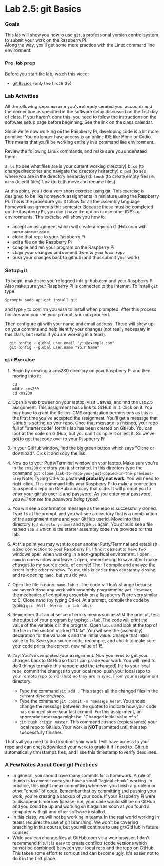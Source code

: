 # Lab 2.5: git Basics

### Goals

This lab will show you how to use `git`, a professional version control system to submit your work
on the Raspberry Pi.  
Along the way, you'll get some more practice with the Linux command line environment.

### Pre-lab prep
Before you start the lab, watch this video:
* [git Basics](https://www.youtube.com/watch?v=uR6G2v_WsRA) (only the first 6:35)


### Lab Activities
All the following steps assume you've already created your accounts and the connection as specified in the software setup discussed on the first day of class.  If you haven't done this, you need to follow the instructions on the software setup page before beginning.  See the link on the class calendar.

Since we're now working on the Raspberry Pi, developing code is a bit more primitive.  You no longer have access to an online IDE like Mimir or Codio.  This means that you'll be working entirely in a command line environment.

Review the following Linux commands, and make sure you understand them:

  a. `ls` (to see what files are in your current working directory)
  b. `cd` (to change directories and navigate the directory heirarchy)
  c. `pwd` (to see where you are in the directory heirarchy)
  d. `touch` (to create empty files)
  e. `nano` (to edit files)
  f. `mv` (to both move and rename files)

At this point, you'll do a very short exercise using git.  This exercise is designed to be like homework assignments in miniature using the Raspberry Pi.  This is the procedure you'll follow for all the assembly language homework assignments this semester.  Because these must be completed on the Raspberry Pi, you don't have the option to use other IDE's or environments.  This exercise will show you how to: 

   - accept an assignment which will create a repo on GitHub.com with some starter code
   - clone that repo to your Raspberry Pi
   - edit a file on the Raspberry Pi
   - compile and run your program on the Raspberry Pi
   - stage your changes and commit them to your local repo
   - push your changes back to github (and thus submit your work)

### Setup `git`
To begin, make sure you're logged into github.com and your Raspberry Pi.  Also make sure your Raspberry Pi is connected to the internet.  To install `git` type:
```
$prompt> sudo apt-get install git
```
and type `y` to confirm you wish to install when prompted.  After this process finishes and you see your prompt, you can proceed.

Then configure git with your name and email address.  These will show up on your commits and help identify your changes (not really necessary in this class, but useful if you are working in a team).
```
  git config --global user.email "you@example.com"
  git config --global user.name "Your Name"
```

### `git` Exercise

1. Begin by creating a cms230 directory on your Raspberry Pi and then moving into it:
   ```
   cd
   mkdir cms230
   cd cms230
   ```
2. Open a web browser on your laptop, visit Canvas, and find the Lab2.5 assignment.  This assignment has a link to GitHub in it.  Click on it.  You may have to grant the Rollins-CMS organization permissions as this is the first time you've accepted the assignment.  You'll get a message that GitHub is setting up your repo.  Once that message is finished, your repo full of "starter code" for this lab has been created on GitHub.  You can look at the code on GitHub, but you can't compile it or test it.  So we've got to get that code over to your Raspberry Pi!
3. In your GitHub window, find the big green button which says "Clone or download".  Click it and copy the link.
4. Now go to your Putty/Terminal window on your laptop.  Make sure you're in the `cms230` directory you just created.  In this directory type the command ```git clone link-to-repo-you-just-copied-in-the-previous-step```  Note: Typing Ctl-V to paste **will probably not work**.  You will need to right-click. This command tells your Raspberry Pi to make a connection to a specific repo on GitHub and copy that code.  It will prompt you to enter your github user id and password. As you enter your password, *you will not see the password being typed*.  
5. You will see a confirmation message as the repo is successfully cloned.  Type ```ls``` at the prompt, and you will see a directory that is a combination of the assignment name and your GitHub userid.  Move into that directory (```cd directory-name```) and type ```ls``` again.  You should see a file named ```lab.s``` which is the starter assembly code I've provided for this lab. 
6.  At this point you may want to open another Putty/Terminal and establish a 2nd connection to your Raspberry Pi.  I find it easiest to have two windows open when working in a non-graphical environmrnt.  I open `nano` in one window and leave it open, remembering to save after I make changes to my source code, of course!  Then I compile and analyze the errors in the other window.  To me, this is easier than constantly closing and re-opening `nano`, but you do you.  
7. Open the file in nano: `nano lab.s`.  The code will look strange because we haven't done any work with assembly programming yet.  However, the mechanics of compiling assembly on a Raspberry Pi are very similar to C.  Close nano (by typing Ctl-o).  At a prompt, compile the code by typing ```gcc -Wall -Werror -o lab lab.s```
8. Remember that an absence of errors means success!  At the prompt, test the output of your program by typing: `./lab`.  The code will print the value of the variable x in the program.  Open `lab.s` and look at the top of the file in the section marked "Data".  You will see the (assembly) declaration for the variable x and the initial value.  Change that initial value to 15.  Save your source code, recompile, and check to make sure your code prints the correct, new value of 15.
9.  Yay!  You've completed your assignment.  Now you need to get your changes back to GitHub so that I can grade your work.  You will need to do 3 things to make this happen: add the (changed) file to your local repo, commit the changes to your local repo, push your local repo to your remote repo (on GitHub) so they are in sync.  From your assignment directory:

      - Type the command ```git add .```  This stages all the changed files in the current directory/repo.
      - Type the command ```git commit -m "message here"```.  You should change the message between the quotes to indicate how your code has changed since your last commit.  For this assignment, an appropriate message might be: "Changed initial value of x".
      -  ```git push origin master```.  This command pushes (copies/syncs) your local repo to GitHub.  Your work is **NOT** submitted until this step successfully finishes.
   
   That's all you need to do to submit your work.  I will have access to your repo and can check/download your work to grade it if I need to.  GitHub automatically timestamps files, and I use this timestamp to verify deadlines.

   ### A Few Notes About Good git Practices
   
   - In general, you should have many commits for a homework.  A rule of thumb is to commit once you have a small "logical chunk" working.  In practice, this might mean committing whenever you finish a problem or other "chunk" of code.  Remember that by committing and pushing your work, you're creating a backup of your code.  If your Raspberry Pi were to disappear tomorrow (please, no), your code would still be on GitHub and you could be up and working on it again as soon as you found a computer with git and other software installed.
   - In this class, we will not be working in teams.  In the real world working in teams requires the use of git branching.  We won't be covering branching in this course, but you will continue to use git/GitHub in future courses.
   - While you can change files at GitHub.com via a web browser, I don't recommend this.  It is easy to create conflicts (code versions which cannot be combined) between your local repo and the repo on GitHub.  This takes some effort to sort out and can become ugly.  It's easier not to do it in the first place.
